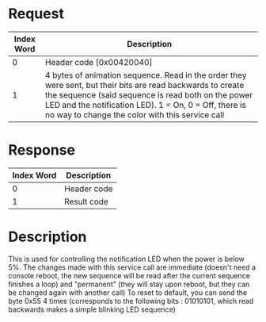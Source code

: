 # Request

| Index Word | Description                                                                                                                                                                                                                                                                   |
|------------|-------------------------------------------------------------------------------------------------------------------------------------------------------------------------------------------------------------------------------------------------------------------------------|
| 0          | Header code \[0x00420040\]                                                                                                                                                                                                                                                    |
| 1          | 4 bytes of animation sequence. Read in the order they were sent, but their bits are read backwards to create the sequence (said sequence is read both on the power LED and the notification LED). 1 = On, 0 = Off, there is no way to change the color with this service call |

# Response

| Index Word | Description |
|------------|-------------|
| 0          | Header code |
| 1          | Result code |

# Description

This is used for controlling the notification LED when the power is
below 5%. The changes made with this service call are immediate (doesn't
need a console reboot, the new sequence will be read after the current
sequence finishes a loop) and "permanent" (they will stay upon reboot,
but they can be changed again with another call) To reset to default,
you can send the byte 0x55 4 times (corresponds to the following bits :
01010101, which read backwards makes a simple blinking LED sequence)